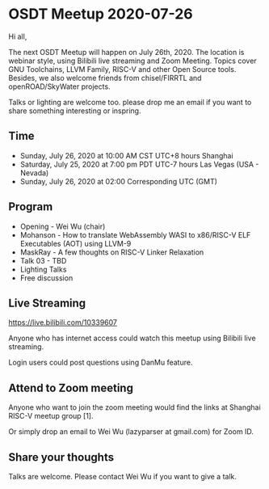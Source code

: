 # OSDT Meetup 2020-07-26

Hi all,

The next OSDT Meetup will happen on July 26th, 2020. The location is webinar
style, using Bilibili live streaming and Zoom Meeting. Topics cover GNU
Toolchains, LLVM Family, RISC-V and other Open Source tools. Besides, we also
welcome friends from chisel/FIRRTL and openROAD/SkyWater projects.

Talks or lighting are welcome too. please drop me an email if you want to share
something interesting or inspring.

## Time

- Sunday, July 26, 2020 at 10:00 AM	CST	UTC+8 hours Shanghai
- Saturday, July 25, 2020 at 7:00 pm	PDT	UTC-7 hours Las Vegas (USA - Nevada)
- Sunday, July 26, 2020 at 02:00 Corresponding UTC (GMT)

## Program

- Opening - Wei Wu (chair)
- Mohanson - How to translate WebAssembly WASI to x86/RISC-V ELF Executables (AOT) using LLVM-9
- MaskRay - A few thoughts on RISC-V Linker Relaxation
- Talk 03 - TBD
- Lighting Talks
- Free discussion

## Live Streaming

https://live.bilibili.com/10339607

Anyone who has internet access could watch this meetup using Bilibili live streaming.

Login users could post questions using DanMu feature.

## Attend to Zoom meeting

Anyone who want to join the zoom meeting would find the links at Shanghai RISC-V meetup group [1].

Or simply drop an email to Wei Wu (lazyparser at gmail.com) for Zoom ID.

## Share your thoughts

Talks are welcome. Please contact Wei Wu if you want to give a talk.
